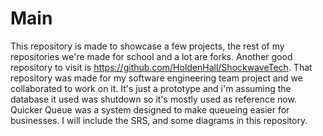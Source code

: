 # Main
This repository is made to showcase a few projects, the rest of my repositories we're made for school and a lot are forks.
Another good repository to visit is https://github.com/HoldenHall/ShockwaveTech. That repository was made for my software engineering team project and we collaborated to work on it. It's just a prototype and i'm assuming the database it used was shutdown so it's mostly used as reference now. Quicker Queue was a system designed to make queueing easier for businesses. I will include the SRS, and some diagrams in this repository.
